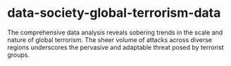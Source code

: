 # data-society-global-terrorism-data
The comprehensive data analysis reveals sobering trends in the scale and nature of global terrorism. The sheer volume of attacks across diverse regions underscores the pervasive and adaptable threat posed by terrorist groups.
